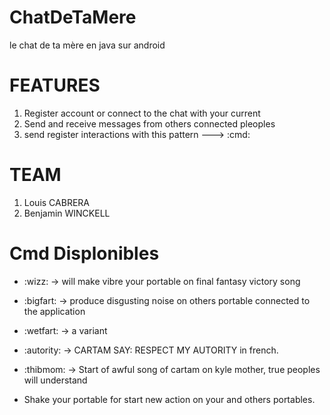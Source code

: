 ChatDeTaMere
============

le chat de ta mère en java sur android

# FEATURES #
1.  Register account or connect to the chat with your current
2.  Send and receive messages from others connected pleoples
3.  send register interactions with this pattern ---> :cmd:

# TEAM # 
1.  Louis CABRERA
2.  Benjamin WINCKELL

# Cmd Displonibles #

*  :wizz: -> will make vibre your portable on final fantasy victory song
*  :bigfart: -> produce disgusting noise on others portable connected to the application
*  :wetfart: -> a variant
*  :autority: -> CARTAM SAY: RESPECT MY AUTORITY in french.
*  :thibmom: -> Start of awful song of cartam on kyle mother, true peoples will understand

* Shake your portable for start new action on your and others portables.